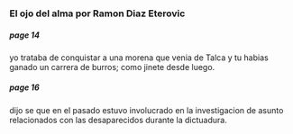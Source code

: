 
### El ojo del alma por Ramon Diaz Eterovic

##### page 14

yo trataba de conquistar a una morena que venia de Talca y tu habias ganado un carrera de burros; como jinete desde luego.

##### page 16

dijo se que en el pasado estuvo involucrado en la investigacion de asunto relacionados con las desaparecidos durante la dictuadura.

